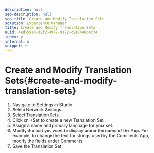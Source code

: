 ```yaml
---
description: null
seo-description: null
seo-title: Create and Modify Translation Sets
solution: Experience Manager
title: Create and Modify Translation Sets
uuid: 4ed559a3-d2f2-4977-9172-c9e0448dec74
index: y
internal: n
snippet: y
---
```


# Create and Modify Translation Sets{#create-and-modify-translation-sets}

1. Navigate to Settings in Studio.
1. Select Network Settings.
1. Select Translation Sets.
1. Click on +Set to create a new Translation Set.
1. Assign a name and primary language for your set.
1. Modify the text you want to display under the name of the App. For example, to change the text for strings used by the Comments App, modify the fields under Comments.
1. Save the Translation Set.
